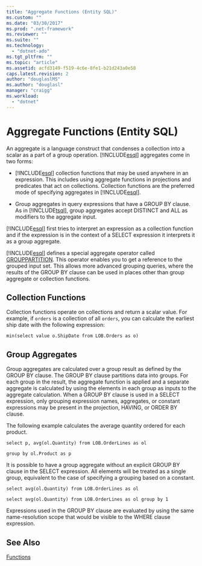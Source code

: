 ```yaml
---
title: "Aggregate Functions (Entity SQL)"
ms.custom: ""
ms.date: "03/30/2017"
ms.prod: ".net-framework"
ms.reviewer: ""
ms.suite: ""
ms.technology: 
  - "dotnet-ado"
ms.tgt_pltfrm: ""
ms.topic: "article"
ms.assetid: acfd3149-f519-4c6e-8fe1-b21d243a0e58
caps.latest.revision: 2
author: "douglaslMS"
ms.author: "douglasl"
manager: "craigg"
ms.workload: 
  - "dotnet"
---
```

# Aggregate Functions (Entity SQL)
An aggregate is a language construct that condenses a collection into a scalar as a part of a group operation. [!INCLUDE[esql](../../../../../../includes/esql-md.md)] aggregates come in two forms:  
  
-   [!INCLUDE[esql](../../../../../../includes/esql-md.md)] collection functions that may be used anywhere in an expression. This includes using aggregate functions in projections and predicates that act on collections. Collection functions are the preferred mode of specifying aggregates in [!INCLUDE[esql](../../../../../../includes/esql-md.md)].  
  
-   Group aggregates in query expressions that have a GROUP BY clause. As in [!INCLUDE[tsql](../../../../../../includes/tsql-md.md)], group aggregates accept DISTINCT and ALL as modifiers to the aggregate input.  
  
 [!INCLUDE[esql](../../../../../../includes/esql-md.md)] first tries to interpret an expression as a collection function and if the expression is in the context of a SELECT expression it interprets it as a group aggregate.  
  
 [!INCLUDE[esql](../../../../../../includes/esql-md.md)] defines a special aggregate operator called [GROUPPARTITION](../../../../../../docs/framework/data/adonet/ef/language-reference/grouppartition-entity-sql.md). This operator enables you to get a reference to the grouped input set. This allows more advanced grouping queries, where the results of the GROUP BY clause can be used in places other than group aggregate or collection functions.  
  
## Collection Functions  
 Collection functions operate on collections and return a scalar value. For example, if `orders` is a collection of all `orders`, you can calculate the earliest ship date with the following expression:  
  
 `min(select value o.ShipDate from LOB.Orders as o)`  
  
## Group Aggregates  
 Group aggregates are calculated over a group result as defined by the GROUP BY clause. The GROUP BY clause partitions data  into groups. For each group in the result, the aggregate function is applied and a separate aggregate is calculated by using the elements in each group as inputs to the aggregate calculation. When a GROUP BY clause is used in a SELECT expression, only grouping expression names, aggregates, or constant expressions may be present in the projection, HAVING, or ORDER BY clause.  
  
 The following example calculates the average quantity ordered for each product.  
  
 `select p, avg(ol.Quantity) from LOB.OrderLines as ol`  
  
 `group by ol.Product as p`  
  
 It is possible to have a group aggregate without an explicit GROUP BY clause in the SELECT expression. All elements will be treated as a single group, equivalent to the case of specifying a grouping based on a constant.  
  
 `select avg(ol.Quantity) from LOB.OrderLines as ol`  
  
 `select avg(ol.Quantity) from LOB.OrderLines as ol group by 1`  
  
 Expressions used in the GROUP BY clause are evaluated by using the same name-resolution scope that would be visible to the WHERE clause expression.  
  
## See Also  
 [Functions](../../../../../../docs/framework/data/adonet/ef/language-reference/functions-entity-sql.md)
